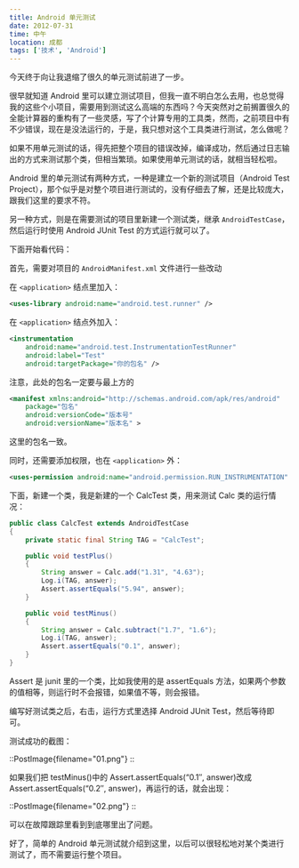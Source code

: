 ```yaml
---
title: Android 单元测试
date: 2012-07-31
time: 中午
location: 成都
tags: ['技术', 'Android']
---
```


今天终于向让我退缩了很久的单元测试前进了一步。

很早就知道 Android 里可以建立测试项目，但我一直不明白怎么去用，也总觉得我的这些个小项目，需要用到测试这么高端的东西吗？今天突然对之前搁置很久的全能计算器的重构有了一些灵感，写了个计算专用的工具类，然而，之前项目中有不少错误，现在是没法运行的，于是，我只想对这个工具类进行测试，怎么做呢？

如果不用单元测试的话，得先把整个项目的错误改掉，编译成功，然后通过日志输出的方式来测试那个类，但相当繁琐。如果使用单元测试的话，就相当轻松啦。

Android 里的单元测试有两种方式，一种是建立一个新的测试项目（Android Test Project），那个似乎是对整个项目进行测试的，没有仔细去了解，还是比较庞大，跟我们这里的要求不符。

另一种方式，则是在需要测试的项目里新建一个测试类，继承 `AndroidTestCase`，然后运行时使用 Android JUnit Test 的方式运行就可以了。

下面开始看代码：

首先，需要对项目的 `AndroidManifest.xml` 文件进行一些改动

在 `<application>` 结点里加入：

```xml
<uses-library android:name="android.test.runner" />
```

在 `<application>` 结点外加入：

```xml
<instrumentation
    android:name="android.test.InstrumentationTestRunner"
    android:label="Test"
    android:targetPackage="你的包名" />
```

注意，此处的包名一定要与最上方的

```xml
<manifest xmlns:android="http://schemas.android.com/apk/res/android"
    package="包名"
    android:versionCode="版本号"
    android:versionName="版本名" >
```

这里的包名一致。

同时，还需要添加权限，也在 `<application>` 外：

```xml
<uses-permission android:name="android.permission.RUN_INSTRUMENTATION" />
```

下面，新建一个类，我是新建的一个 CalcTest 类，用来测试 Calc 类的运行情况：

```java
public class CalcTest extends AndroidTestCase
{
    private static final String TAG = "CalcTest";

    public void testPlus()
    {
        String answer = Calc.add("1.31", "4.63");
        Log.i(TAG, answer);
        Assert.assertEquals("5.94", answer);
    }

    public void testMinus()
    {
        String answer = Calc.subtract("1.7", "1.6");
        Log.i(TAG, answer);
        Assert.assertEquals("0.1", answer);
    }
}
```

Assert 是 junit 里的一个类，比如我使用的是 assertEquals 方法，如果两个参数的值相等，则运行时不会报错，如果值不等，则会报错。

编写好测试类之后，右击，运行方式里选择 Android JUnit Test，然后等待即可。

测试成功的截图：

::PostImage{filename="01.png"}
::

如果我们把 testMinus()中的 Assert.assertEquals(“0.1″, answer)改成 Assert.assertEquals(“0.2″, answer)，再运行的话，就会出现：

::PostImage{filename="02.png"}
::

可以在故障跟踪里看到到底哪里出了问题。

好了，简单的 Android 单元测试就介绍到这里，以后可以很轻松地对某个类进行测试了，而不需要运行整个项目。
